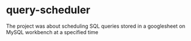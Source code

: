 # query-scheduler
The project was about scheduling SQL queries stored in a googlesheet on MySQL workbench at a specified time
